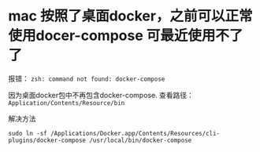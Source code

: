 # mac 按照了桌面docker，之前可以正常使用docer-compose 可最近使用不了了

报错：
`zsh: command not found: docker-compose`

因为桌面docker包中不再包含docker-compose.
查看路径：`Application/Contents/Resource/bin`

解决方法
```shell
sudo ln -sf /Applications/Docker.app/Contents/Resources/cli-plugins/docker-compose /usr/local/bin/docker-compose
```